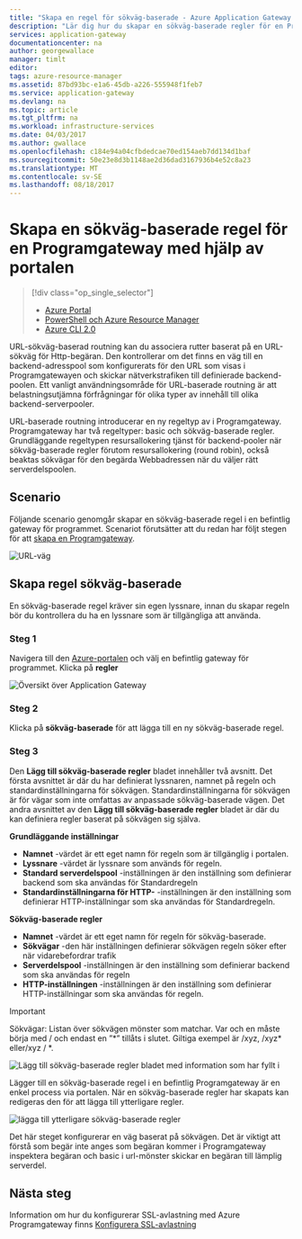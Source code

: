 ```yaml
---
title: "Skapa en regel för sökväg-baserade - Azure Application Gateway - Azure-portalen | Microsoft Docs"
description: "Lär dig hur du skapar en sökväg-baserade regler för en Programgateway med hjälp av portalen"
services: application-gateway
documentationcenter: na
author: georgewallace
manager: timlt
editor: 
tags: azure-resource-manager
ms.assetid: 87bd93bc-e1a6-45db-a226-555948f1feb7
ms.service: application-gateway
ms.devlang: na
ms.topic: article
ms.tgt_pltfrm: na
ms.workload: infrastructure-services
ms.date: 04/03/2017
ms.author: gwallace
ms.openlocfilehash: c184e94a04cfbdedcae70ed154aeb7dd134d1baf
ms.sourcegitcommit: 50e23e8d3b1148ae2d36dad3167936b4e52c8a23
ms.translationtype: MT
ms.contentlocale: sv-SE
ms.lasthandoff: 08/18/2017
---
```

# <a name="create-a-path-based-rule-for-an-application-gateway-by-using-the-portal"></a>Skapa en sökväg-baserade regel för en Programgateway med hjälp av portalen

> [!div class="op_single_selector"]
> * [Azure Portal](application-gateway-create-url-route-portal.md)
> * [PowerShell och Azure Resource Manager](application-gateway-create-url-route-arm-ps.md)
> * [Azure CLI 2.0](application-gateway-create-url-route-cli.md)

URL-sökväg-baserad routning kan du associera rutter baserat på en URL-sökväg för Http-begäran. Den kontrollerar om det finns en väg till en backend-adresspool som konfigurerats för den URL som visas i Programgatewayen och skickar nätverkstrafiken till definierade backend-poolen. Ett vanligt användningsområde för URL-baserade routning är att belastningsutjämna förfrågningar för olika typer av innehåll till olika backend-serverpooler.

URL-baserade routning introducerar en ny regeltyp av i Programgateway. Programgateway har två regeltyper: basic och sökväg-baserade regler. Grundläggande regeltypen resursallokering tjänst för backend-pooler när sökväg-baserade regler förutom resursallokering (round robin), också beaktas sökvägar för den begärda Webbadressen när du väljer rätt serverdelspoolen.

## <a name="scenario"></a>Scenario

Följande scenario genomgår skapar en sökväg-baserade regel i en befintlig gateway för programmet.
Scenariot förutsätter att du redan har följt stegen för att [skapa en Programgateway](application-gateway-create-gateway-portal.md).

![URL-väg][scenario]

## <a name="createrule"></a>Skapa regel sökväg-baserade

En sökväg-baserade regel kräver sin egen lyssnare, innan du skapar regeln bör du kontrollera du ha en lyssnare som är tillgängliga att använda.

### <a name="step-1"></a>Steg 1

Navigera till den [Azure-portalen](http://portal.azure.com) och välj en befintlig gateway för programmet. Klicka på **regler**

![Översikt över Application Gateway][1]

### <a name="step-2"></a>Steg 2

Klicka på **sökväg-baserade** för att lägga till en ny sökväg-baserade regel.

### <a name="step-3"></a>Steg 3

Den **Lägg till sökväg-baserade regler** bladet innehåller två avsnitt. Det första avsnittet är där du har definierat lyssnaren, namnet på regeln och standardinställningarna för sökvägen. Standardinställningarna för sökvägen är för vägar som inte omfattas av anpassade sökväg-baserade vägen. Det andra avsnittet av den **Lägg till sökväg-baserade regler** bladet är där du kan definiera regler baserat på sökvägen sig själva.

**Grundläggande inställningar**

* **Namnet** -värdet är ett eget namn för regeln som är tillgänglig i portalen.
* **Lyssnare** -värdet är lyssnare som används för regeln.
* **Standard serverdelspool** -inställningen är den inställning som definierar backend som ska användas för Standardregeln
* **Standardinställningarna för HTTP-** -inställningen är den inställning som definierar HTTP-inställningar som ska användas för Standardregeln.

**Sökväg-baserade regler**

* **Namnet** -värdet är ett eget namn för regeln för sökväg-baserade.
* **Sökvägar** -den här inställningen definierar sökvägen regeln söker efter när vidarebefordrar trafik
* **Serverdelspool** -inställningen är den inställning som definierar backend som ska användas för regeln
* **HTTP-inställningen** -inställningen är den inställning som definierar HTTP-inställningar som ska användas för regeln.

> [!IMPORTANT]
> Sökvägar: Listan över sökvägen mönster som matchar. Var och en måste börja med / och endast en ”\*” tillåts i slutet. Giltiga exempel är /xyz, /xyz* eller/xyz / *.  

![Lägg till sökväg-baserade regler bladet med information som har fyllt i][2]

Lägger till en sökväg-baserade regel i en befintlig Programgateway är en enkel process via portalen. När en sökväg-baserade regler har skapats kan redigeras den för att lägga till ytterligare regler. 

![lägga till ytterligare sökväg-baserade regler][3]

Det här steget konfigurerar en väg baserat på sökvägen. Det är viktigt att förstå som begär inte anges som begäran kommer i Programgateway inspektera begäran och basic i url-mönster skickar en begäran till lämplig serverdel.

## <a name="next-steps"></a>Nästa steg

Information om hur du konfigurerar SSL-avlastning med Azure Programgateway finns [Konfigurera SSL-avlastning](application-gateway-ssl-portal.md)

[1]: ./media/application-gateway-create-url-route-portal/figure1.png
[2]: ./media/application-gateway-create-url-route-portal/figure2.png
[3]: ./media/application-gateway-create-url-route-portal/figure3.png
[scenario]: ./media/application-gateway-create-url-route-portal/scenario.png
